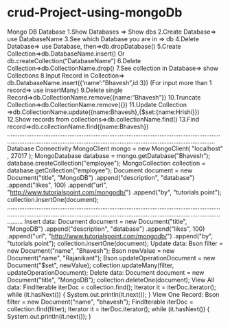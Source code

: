 # crud-Project-using-mongoDb
Mongo DB Database
1.Show Databases => Show dbs
2.Create Database=> use DatabaseName
3.See which Database you are in => db
4.Delete Database=> use Database, then=>db.dropDatabase()
5.Create Collection=>db.DatabaseName.insert()
		Or  db.createCollection(“DatabaseName”)
6.Delete Collection=>db.CollectionName.drop()
7.See collection in Database=> show Collections
8.Input Record in Collection=> 	db.DatabaseName.insert({‘name’:”Bhavesh”,id:3})
	(For input more than 1 record=> use insertMany)
9.Delete single Record=>db.CollectionName.remove({name:”Bhavesh”})
10.Truncate Collection=>db.CollectionName.remove({})
11.Update Collection =>db.CollectionName.update({name:Bhavesh},{$set:{name:Hrishi}})
12.Show records from collections=>db.collectionName.find()
13.Find record=>db.collectionName.find({name:Bhavesh})
………………………………………………………………………………………………………………………………………………………………………………………………………………………
Database Connectivity
		MongoClient mongo = new MongoClient( "localhost" , 27017 );
		MongoDatabase database = mongo.getDatabase("Bhavesh");
		database.createCollection("employee");
		MongoCollection<Document> collection = database.getCollection("employee");
		Document document = new Document("title", "MongoDB")
		.append("description", "database")
		.append("likes", 100)
		.append("url", "http://www.tutorialspoint.com/mongodb/")
		.append("by", "tutorials point");
		collection.insertOne(document);
…………………………………………………………………………………………………………………………………………………………………………………………………………………………………
Insert data:
Document document = new Document("title", "MongoDB")
		.append("description", "database")
		.append("likes", 100)
		.append("url", "http://www.tutorialspoint.com/mongodb/")
		.append("by", "tutorials point");
		collection.insertOne(document);
Update data:
		Bson filter = new Document("name", "Bhavesh");
	      Bson newValue = new Document("name", "Rajanikant");
	      Bson updateOperationDocument = new Document("$set", newValue);
	      collection.updateMany(filter, updateOperationDocument);
Delete data:
Document document = new Document("title", "MongoDB");
		collection.deleteOne(document);
View All data:
	FindIterable<Document> iterDoc = collection.find();
	      Iterator<Document> it = iterDoc.iterator();
	      while (it.hasNext()) {
	         System.out.println(it.next());
	      }
View One Record:
Bson filter = new Document("name", "bhavesh");
		FindIterable<Document> iterDoc = collection.find(filter);
	      Iterator<Document> it = iterDoc.iterator();
	      while (it.hasNext()) {
	         System.out.println(it.next());
	      }
